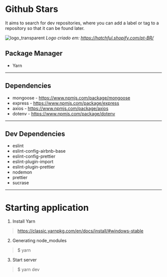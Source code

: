 # Github Stars
It aims to search for dev repositories, where you can add a label or tag to a repository so that it can be found later.

![logo_transparent](https://user-images.githubusercontent.com/56320849/117412467-34b8b580-aeeb-11eb-9448-624322ccc704.png)
<em>Logo criado em: https://hatchful.shopify.com/pt-BR/</em>


Package Manager
----------------------
 * Yarn 
-----------

 Dependencies
 ---------------------
* mongoose - https://www.npmjs.com/package/mongoose
* express - https://www.npmjs.com/package/express
* axios - https://www.npmjs.com/package/axios
* dotenv - https://www.npmjs.com/package/dotenv

-----------

Dev Dependencies
 ---------------------
* eslint
* eslint-config-airbnb-base
* eslint-config-prettier
* eslint-plugin-import
* eslint-plugin-prettier
* nodemon
* prettier
* sucrase
-----------


# Starting application
  1) Install Yarn
 > https://classic.yarnpkg.com/en/docs/install/#windows-stable

  2) Generating node_modules
 > $ yarn
  
  3) Start server
 > $ yarn dev
